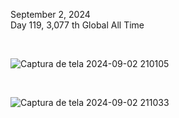 September 2, 2024<br>
Day 119, 3,077 th Global All Time<br>

<br>

![Captura de tela 2024-09-02 210105](https://github.com/user-attachments/assets/6a0ce90c-be02-4d5b-9d5a-95cf6eb79f36)


<br>


![Captura de tela 2024-09-02 211033](https://github.com/user-attachments/assets/690479af-e5a9-4e48-97ad-5a7699617203)
